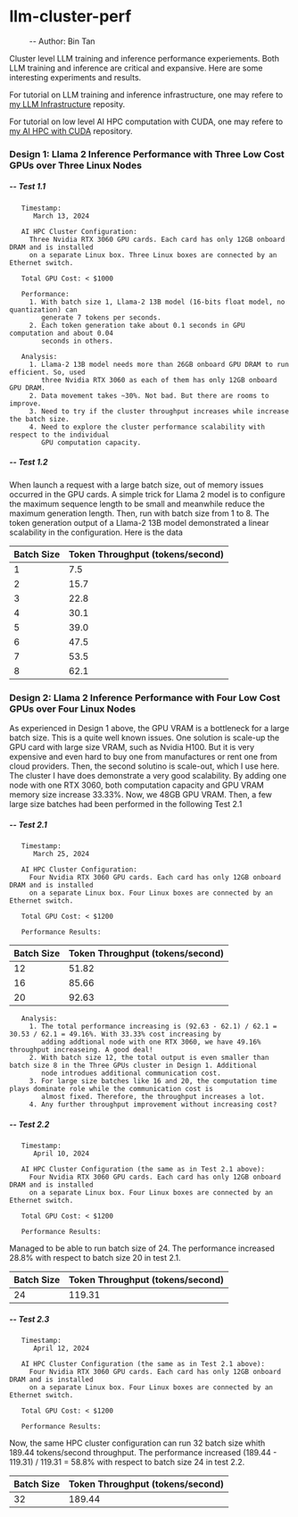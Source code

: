 # llm-cluster-perf
&nbsp;&nbsp;&nbsp;&nbsp;&nbsp;&nbsp;&nbsp;&nbsp; -- Author: Bin Tan

Cluster level LLM training and inference performance experiements. Both LLM training and inference are critical and expansive. Here are some interesting 
experiments and results.

For tutorial on LLM training and inference infrastructure, one may refere to 
[my LLM Infrastructure](https://github.com/project-ai101/llm-infra/tree/main) reposity.

For tutorial on low level AI HPC computation with CUDA, one may refere to 
[my AI HPC with CUDA](https://github.com/project-ai101/ai-hpc-with-cuda)
repository.

### Design 1: Llama 2 Inference Performance with Three Low Cost GPUs over Three Linux Nodes
##### -- Test 1.1
```
   Timestamp:
      March 13, 2024
```

```
   AI HPC Cluster Configuration: 
     Three Nvidia RTX 3060 GPU cards. Each card has only 12GB onboard DRAM and is installed
     on a separate Linux box. Three Linux boxes are connected by an Ethernet switch.
```

```
   Total GPU Cost: < $1000
```

```
   Performance: 
     1. With batch size 1, Llama-2 13B model (16-bits float model, no quantization) can
        generate 7 tokens per seconds.
     2. Each token generation take about 0.1 seconds in GPU computation and about 0.04
        seconds in others.
```

```
   Analysis:
     1. Llama-2 13B model needs more than 26GB onboard GPU DRAM to run efficient. So, used
        three Nvidia RTX 3060 as each of them has only 12GB onboard GPU DRAM.
     2. Data movement takes ~30%. Not bad. But there are rooms to improve.
     3. Need to try if the cluster throughput increases while increase the batch size.
     4. Need to explore the cluster performance scalability with respect to the individual
        GPU computation capacity.
```
##### -- Test 1.2
When launch a request with a large batch size, out of memory issues occurred in the GPU cards. A simple
trick for Llama 2 model is to configure the maximum sequence length to be small and meanwhile reduce the maximum 
generation length. Then, run with batch size from 1 to 8. The token generation output of a Llama-2 13B model
demonstrated a linear scalability in the configuration. Here is the data

| Batch Size | Token Throughput (tokens/second) |
|------------|----------------------------------|
|      1     |          7.5                     |
|      2     |         15.7                     |
|      3     |         22.8                     |
|      4     |         30.1                     |
|      5     |         39.0                     |
|      6     |         47.5                     |
|      7     |         53.5                     |
|      8     |         62.1                     |


### Design 2: Llama 2 Inference Performance with Four Low Cost GPUs over Four Linux Nodes
As experienced in Design 1 above, the GPU VRAM is a bottleneck for a large batch size. This is a quite well known issues.
One solution is scale-up the GPU card with large size VRAM, such as Nvidia H100. But it is very expensive and even hard to 
buy one from manufactures or rent one from cloud providers. Then, the second solutino is scale-out, which I use here. 
The cluster I have does demonstrate a very good scalability. By adding one node with one RTX 3060, both computation capacity
and GPU VRAM memory size increase 33.33%. Now, we 48GB GPU VRAM. Then, a few large size batches had been performed in the
following Test 2.1

##### -- Test 2.1
```
   Timestamp:
      March 25, 2024
```

```
   AI HPC Cluster Configuration: 
     Four Nvidia RTX 3060 GPU cards. Each card has only 12GB onboard DRAM and is installed
     on a separate Linux box. Four Linux boxes are connected by an Ethernet switch.
```

```
   Total GPU Cost: < $1200
```
```
   Performance Results:
```
| Batch Size | Token Throughput (tokens/second) |
|------------|----------------------------------|
|      12    |         51.82                    |
|      16    |         85.66                    |
|      20    |         92.63                    |

```
   Analysis:
     1. The total performance increasing is (92.63 - 62.1) / 62.1 = 30.53 / 62.1 = 49.16%. With 33.33% cost increasing by
        adding addtional node with one RTX 3060, we have 49.16% throughput increaseing. A good deal!
     2. With batch size 12, the total output is even smaller than batch size 8 in the Three GPUs cluster in Design 1. Additional
        node introdues additional communication cost.
     3. For large size batches like 16 and 20, the computation time plays dominate role while the communication cost is
        almost fixed. Therefore, the throughput increases a lot.
     4. Any further throughput improvement without increasing cost?

```


##### -- Test 2.2
```
   Timestamp:
      April 10, 2024
```

```
   AI HPC Cluster Configuration (the same as in Test 2.1 above): 
     Four Nvidia RTX 3060 GPU cards. Each card has only 12GB onboard DRAM and is installed
     on a separate Linux box. Four Linux boxes are connected by an Ethernet switch.
```

```
   Total GPU Cost: < $1200
```
```
   Performance Results:
```
Managed to be able to run batch size of 24. The performance increased 28.8% with respect to batch size 20 in test 2.1.

| Batch Size | Token Throughput (tokens/second) |
|------------|----------------------------------|
|      24    |         119.31                   |

##### -- Test 2.3
```
   Timestamp:
      April 12, 2024
```

```
   AI HPC Cluster Configuration (the same as in Test 2.1 above): 
     Four Nvidia RTX 3060 GPU cards. Each card has only 12GB onboard DRAM and is installed
     on a separate Linux box. Four Linux boxes are connected by an Ethernet switch.
```

```
   Total GPU Cost: < $1200
```
```
   Performance Results:
```
Now, the same HPC cluster configuration can run 32 batch size whith 189.44 tokens/second throughput. 
The performance increased (189.44 - 119.31) / 119.31 = 58.8% with respect to batch size 24 in test 2.2.

| Batch Size | Token Throughput (tokens/second) |
|------------|----------------------------------|
|      32    |         189.44                   |

